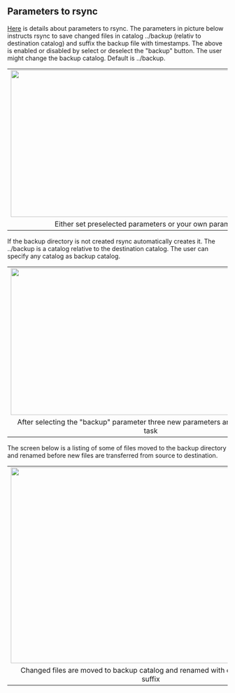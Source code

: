 <h2> Parameters to rsync</h2>

<a href="https://github.com/rsyncOSX/Documentation/blob/master/RsyncParameters.md" target="_blank">Here</a> is details about parameters to rsync. The parameters in picture below instructs rsync to save changed files in catalog ../backup (relativ to destination catalog) and suffix the backup file with timestamps. The above is enabled or disabled by select or deselect the "backup" button. The user might change the backup catalog. Default is ../backup.
<table align="center" cellpadding="0" cellspacing="0" class="tr-caption-container" style="margin-left: auto; margin-right: auto; text-align: center;"><tbody>
<tr><td style="text-align: center;"><a href="https://1.bp.blogspot.com/-mFUGksTyUAA/WAmhilxPsnI/AAAAAAAAL5Y/s9lXbqBNRnkCTS1WPyjHmafFJAyNYF8qACLcB/s1600/Screen%2BShot%2B2016-10-20%2Bat%2B09.17.32.png" imageanchor="1" style="margin-left: auto; margin-right: auto;"><img border="0" height="336" src="https://1.bp.blogspot.com/-mFUGksTyUAA/WAmhilxPsnI/AAAAAAAAL5Y/s9lXbqBNRnkCTS1WPyjHmafFJAyNYF8qACLcB/s640/Screen%2BShot%2B2016-10-20%2Bat%2B09.17.32.png" width="640" /></a></td></tr>
<tr><td class="tr-caption" style="text-align: center;">Either set preselected parameters or your own parameters</td></tr>
</tbody></table>
If the backup directory is not created rsync automatically creates it. The ../backup is a catalog relative to the destination catalog. The user can specify any catalog as backup catalog.<br />
<table align="center" cellpadding="0" cellspacing="0" class="tr-caption-container" style="margin-left: auto; margin-right: auto; text-align: center;"><tbody>
<tr><td style="text-align: center;"><a href="https://1.bp.blogspot.com/-rAioO-XrAm4/WAmhjC1UD6I/AAAAAAAAL5c/hx8vydOMgTY1dppLCd2SCQyspBca7HgsgCLcB/s1600/Screen%2BShot%2B2016-10-20%2Bat%2B09.18.09.png" imageanchor="1" style="margin-left: auto; margin-right: auto;"><img border="0" height="336" src="https://1.bp.blogspot.com/-rAioO-XrAm4/WAmhjC1UD6I/AAAAAAAAL5c/hx8vydOMgTY1dppLCd2SCQyspBca7HgsgCLcB/s640/Screen%2BShot%2B2016-10-20%2Bat%2B09.18.09.png" width="640" /></a></td></tr>
<tr><td class="tr-caption" style="text-align: center;">After selecting the "backup" parameter three new parameters are added to rsync task</td></tr>
</tbody></table>
The screen below is a listing of some of files moved to the backup directory and renamed before new files are transferred from source to destination.<br />
<table align="center" cellpadding="0" cellspacing="0" class="tr-caption-container" style="margin-left: auto; margin-right: auto; text-align: center;"><tbody>
<tr><td style="text-align: center;"><a href="https://2.bp.blogspot.com/-3PGnAGBlXlU/WAmhlm9ispI/AAAAAAAAL6Y/6tGAo1yevaM9uGCgMUGSCq3-J-0xyZqYACEw/s1600/Screen%2BShot%2B2016-10-20%2Bat%2B10.29.41.png" imageanchor="1" style="margin-left: auto; margin-right: auto;"><img border="0" height="448" src="https://2.bp.blogspot.com/-3PGnAGBlXlU/WAmhlm9ispI/AAAAAAAAL6Y/6tGAo1yevaM9uGCgMUGSCq3-J-0xyZqYACEw/s640/Screen%2BShot%2B2016-10-20%2Bat%2B10.29.41.png" width="640" /></a></td></tr>
<tr><td class="tr-caption" style="text-align: center;">Changed files are moved to backup catalog and renamed with date and time as suffix</td></tr>
</tbody></table>
